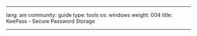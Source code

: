 

---

lang: am
community: guide
type: tools
os: windows
weight: 004
title: KeePass - Secure Password Storage

---

<stub>

